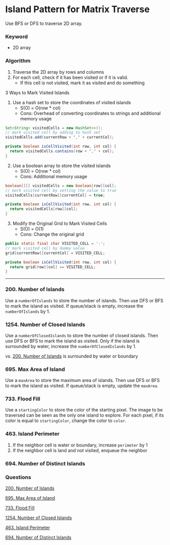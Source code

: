 # Island Pattern for Matrix Traverse

Use BFS or DFS to traverse 2D array.

### Keyword

- 2D array

### Algorithm

1. Traverse the 2D array by rows and columns
2. For each cell, check if it has been visited or if it is valid.
   - If this cell is not visited, mark it as visited and do something

3 Ways to Mark Visited Islands
1. Use a hash set to store the coordinates of visited islands
   - S(O) = O(row * col)
   - Cons: Overhead of converting coordinates to strings and additional memory usage
```java
Set<String> visitedCells = new HashSet<>();
// mark visited cell by adding to hash set
visitedCells.add(currentRow + "," + currentCol);

private boolean isCellVisited(int row, int col) {
  return visitedCells.contains(row + "," + col);
}
```
2. Use a boolean array to store the visited islands
   - S(O) = O(row * col)
   - Cons: Additional memory usage
```java
boolean[][] visitedCells = new boolean[row][col];
// mark visited cell by setting the value to true
visitedCells[currentRow][currentCol] = true;

private boolean isCellVisited(int row, int col) {
  return visitedCells[row][col];
}
```

3. Modify the Original Grid to Mark Visited Cells
   - S(O) = O(1)
   - Cons: Change the original grid
```java
public static final char VISITED_CELL = '-';
// mark visited cell by dummy value
grid[currentRow][currentCol] = VISITED_CELL;

private boolean isCellVisited(int row, int col) {
  return grid[row][col] == VISITED_CELL;
}
```

---

### 200. Number of Islands

Use a `numberOfIslands` to store the number of islands. Then use DFS or BFS to mark the island as visited. If queue/stack is empty, increase the `numberOfIslands` by 1.

### 1254. Number of Closed Islands

Use a `numberOfClosedIslands` to store the number of closed islands. Then use DFS or BFS to mark the island as visited. Only if the island is surrounded by water, increase the `numberOfClosedIslands` by 1.

vs. [200. Number of Islands](200.%20Number%20of%20Islands.md) is surrounded by water or boundary

### 695. Max Area of Island

Use a `maxArea` to store the maximum area of islands. Then use DFS or BFS to mark the island as visited. If queue/stack is empty, update the `maxArea`.

### 733. Flood Fill

Use a `startingColor` to store the color of the starting pixel. The image to be traversed can be seen as the only one island to explore. For each pixel, if its color is equal to `startingColor`, change the color to `color`.

### 463. Island Perimeter

1. If the neighbor cell is water or boundary, increase `perimeter` by 1
2. If the neighbor cell is land and not visited, enqueue the neighbor

### 694. Number of Distinct Islands




### Questions

[200. Number of Islands](200.%20Number%20of%20Islands.md)

[695. Max Area of Island](695.%20Max%20Area%20of%20Island.md)

[733. Flood Fill](733.%20Flood%20Fill.md)

[1254. Number of Closed Islands](1254.%20Number%20of%20Closed%20Islands.md)

[463. Island Perimeter](463.%20Island%20Perimeter.md)

[694. Number of Distinct Islands](694.%20Number%20of%20Distinct%20Islands.md)
